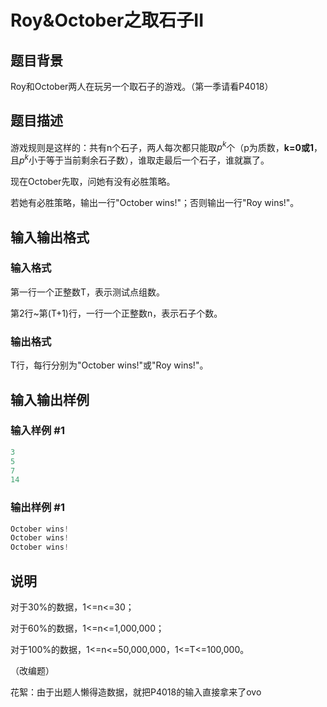 # Roy&amp;October之取石子II

## 题目背景

Roy和October两人在玩另一个取石子的游戏。（第一季请看P4018）

## 题目描述

游戏规则是这样的：共有n个石子，两人每次都只能取$p^k$个（p为质数，**k=0或1**，且$p^k$小于等于当前剩余石子数），谁取走最后一个石子，谁就赢了。

现在October先取，问她有没有必胜策略。

若她有必胜策略，输出一行"October wins!"；否则输出一行"Roy wins!"。

## 输入输出格式

### 输入格式

第一行一个正整数T，表示测试点组数。

第2行~第(T+1)行，一行一个正整数n，表示石子个数。

### 输出格式

T行，每行分别为"October wins!"或"Roy wins!"。

## 输入输出样例

### 输入样例 #1

```cpp
3
5
7
14
```


### 输出样例 #1

```cpp
October wins!
October wins!
October wins!
```


## 说明

对于30%的数据，1<=n<=30；

对于60%的数据，1<=n<=1,000,000；

对于100%的数据，1<=n<=50,000,000，1<=T<=100,000。

（改编题）

花絮：由于出题人懒得造数据，就把P4018的输入直接拿来了ovo

